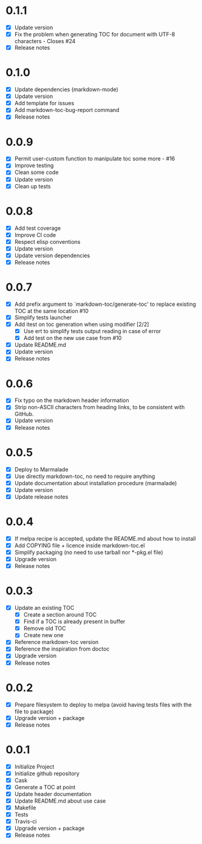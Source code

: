 # 0.1.1

- [X] Update version
- [X] Fix the problem when generating TOC for document with UTF-8 characters - Closes #24
- [X] Release notes

# 0.1.0

- [X] Update dependencies (markdown-mode)
- [X] Update version
- [X] Add template for issues
- [X] Add markdown-toc-bug-report command
- [X] Release notes

# 0.0.9

- [X] Permit user-custom function to manipulate toc some more - #16
- [X] Improve testing
- [X] Clean some code
- [X] Update version
- [X] Clean up tests

# 0.0.8

- [X] Add test coverage
- [X] Improve CI code
- [X] Respect elisp conventions
- [X] Update version
- [X] Update version dependencies
- [X] Release notes

# 0.0.7

- [X] Add prefix argument to `markdown-toc/generate-toc' to replace existing TOC at the same location #10
- [X] Simplify tests launcher
- [X] Add itest on toc generation when using modifier  [2/2]
  - [X] Use ert to simplify tests output reading in case of error
  - [X] Add test on the new use case from #10
- [X] Update README.md
- [X] Update version
- [X] Release notes

# 0.0.6

- [X] Fix typo on the markdown header information
- [X] Strip non-ASCII characters from heading links, to be consistent with GitHub.
- [X] Update version
- [X] Release notes

# 0.0.5

- [X] Deploy to Marmalade
- [X] Use directly markdown-toc, no need to require anything
- [X] Update documentation about installation procedure (marmalade)
- [X] Update version
- [X] Update release notes

# 0.0.4

- [X] If melpa recipe is accepted, update the README.md about how to install
- [X] Add COPYING file + licence inside markdown-toc.el
- [X] Simplify packaging (no need to use tarball nor *-pkg.el file)
- [X] Upgrade version
- [X] Release notes

# 0.0.3

- [X] Update an existing TOC
  - [X] Create a section around TOC
  - [X] Find if a TOC is already present in buffer
  - [X] Remove old TOC
  - [X] Create new one
- [X] Reference markdown-toc version
- [X] Reference the inspiration from doctoc
- [X] Upgrade version
- [X] Release notes

# 0.0.2

- [X] Prepare filesystem to deploy to melpa (avoid having tests files with the file to package)
- [X] Upgrade version + package
- [X] Release notes

# 0.0.1

- [X] Initialize Project
- [X] Initialize github repository
- [X] Cask
- [X] Generate a TOC at point
- [X] Update header documentation
- [X] Update README.md about use case
- [X] Makefile
- [X] Tests
- [X] Travis-ci
- [X] Upgrade version + package
- [X] Release notes
